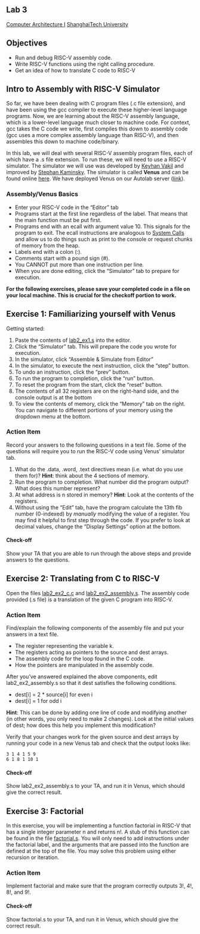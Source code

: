 ﻿Lab 3
-----

[Computer Architecture I](https://toast-lab.sist.shanghaitech.edu.cn/courses/CS110@ShanghaiTech/Spring-2023/index.html) [ShanghaiTech University](http://www.shanghaitech.edu.cn/)  

Objectives
----------

*   Run and debug RISC-V assembly code.
*   Write RISC-V functions using the right calling procedure.
*   Get an idea of how to translate C code to RISC-V

Intro to Assembly with RISC-V Simulator
---------------------------------------

So far, we have been dealing with C program files (.c file extension), and have been using the gcc compiler to execute these higher-level language programs. Now, we are learning about the RISC-V assembly language, which is a lower-level language much closer to machine code. For context, gcc takes the C code we write, first compiles this down to assembly code (gcc uses a more complex assembly language than RISC-V), and then assembles this down to machine code/binary.

In this lab, we will deal with several RISC-V assembly program files, each of which have a .s file extension. To run these, we will need to use a RISC-V simulator. The simulator we will use was developed by [Keyhan Vakil](https://github.com/kvakil) and improved by [Stephan Kaminsky](https://github.com/ThaumicMekanism). The simulator is called **Venus** and can be found online [here](https://venus.cs61c.org/). We have deployed Venus on our Autolab server ([link](https://autolab.sist.shanghaitech.edu.cn/venus/)).

### Assembly/Venus Basics

*   Enter your RISC-V code in the “Editor” tab
*   Programs start at the first line regardless of the label. That means that the main function must be put first.
*   Programs end with an ecall with argument value 10. This signals for the program to exit. The ecall instructions are analogous to [System Calls](https://en.wikipedia.org/wiki/System_call) and allow us to do things such as print to the console or request chunks of memory from the heap.
*   Labels end with a colon (:).
*   Comments start with a pound sign (#).
*   You CANNOT put more than one instruction per line.
*   When you are done editing, click the “Simulator” tab to prepare for execution.

**For the following exercises, please save your completed code in a file on your local machine. This is crucial for the checkoff portion to work.**

Exercise 1: Familiarizing yourself with Venus
---------------------------------------------

Getting started:

1.  Paste the contents of [lab2\_ex1.s](https://toast-lab.sist.shanghaitech.edu.cn/courses/CS110@ShanghaiTech/Spring-2023/labs/lab2_ex1.txt) into the editor.
2.  Click the “Simulator” tab. This will prepare the code you wrote for execution.
3.  In the simulator, click “Assemble & Simulate from Editor”
4.  In the simulator, to execute the next instruction, click the “step” button.
5.  To undo an instruction, click the “prev” button.
6.  To run the program to completion, click the “run” button.
7.  To reset the program from the start, click the “reset” button.
8.  The contents of all 32 registers are on the right-hand side, and the console output is at the bottom
9.  To view the contents of memory, click the “Memory” tab on the right. You can navigate to different portions of your memory using the dropdown menu at the bottom.

### Action Item

Record your answers to the following questions in a text file. Some of the questions will require you to run the RISC-V code using Venus’ simulator tab.

1.  What do the .data, .word, .text directives mean (i.e. what do you use them for)? **Hint**: think about the 4 sections of memory.
2.  Run the program to completion. What number did the program output? What does this number represent?
3.  At what address is n stored in memory? **Hint**: Look at the contents of the registers.
4.  Without using the “Edit” tab, have the program calculate the 13th fib number (0-indexed) by _manually_ modifying the value of a register. You may find it helpful to first step through the code. If you prefer to look at decimal values, change the “Display Settings” option at the bottom.

#### Check-off

Show your TA that you are able to run through the above steps and provide answers to the questions.

Exercise 2: Translating from C to RISC-V
----------------------------------------

Open the files [lab2\_ex2\_c.c](https://toast-lab.sist.shanghaitech.edu.cn/courses/CS110@ShanghaiTech/Spring-2023/labs/lab2_ex2_c.c) and [lab2\_ex2\_assembly.s](https://toast-lab.sist.shanghaitech.edu.cn/courses/CS110@ShanghaiTech/Spring-2023/labs/lab2_ex2_assembly.txt). The assembly code provided (.s file) is a translation of the given C program into RISC-V.

### Action Item

Find/explain the following components of the assembly file and put your answers in a text file.

*   The register representing the variable k.
*   The registers acting as pointers to the source and dest arrays.
*   The assembly code for the loop found in the C code.
*   How the pointers are manipulated in the assembly code.

After you’ve answered explained the above components, edit lab2\_ex2\_assembly.s so that it dest satisfies the following conditions.

*   dest\[i\] = 2 \* source\[i\] for even i
*   dest\[i\] = 1 for odd i

**Hint**: This can be done by adding one line of code and modifying another (in other words, you only need to make 2 changes). Look at the initial values of dest; how does this help you implement this modification?

Verify that your changes work for the given source and dest arrays by running your code in a new Venus tab and check that the output looks like:

```
3 1 4 1 5 9
6 1 8 1 10 1
```

#### Check-off

Show lab2\_ex2\_assembly.s to your TA, and run it in Venus, which should give the correct result.

Exercise 3: Factorial
---------------------

In this exercise, you will be implementing a function factorial in RISC-V that has a single integer parameter n and returns n!. A stub of this function can be found in the file [factorial.s](https://toast-lab.sist.shanghaitech.edu.cn/courses/CS110@ShanghaiTech/Spring-2023/labs/factorial.txt). You will only need to add instructions under the factorial label, and the arguments that are passed into the function are defined at the top of the file. You may solve this problem using either recursion or iteration.

### Action Item

Implement factorial and make sure that the program correctly outputs 3!, 4!, 8!, and 9!.

#### Check-off

Show factorial.s to your TA, and run it in Venus, which should give the correct result.